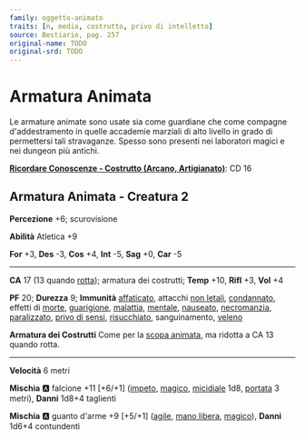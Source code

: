 ```yaml
---
family: oggetto-animato
traits: [n, media, costrutto, privo di intelletto]
source: Bestiario, pag. 257
original-name: TODO
original-srd: TODO
---
```


# Armatura Animata

Le armature animate sono usate sia come guardiane che come compagne d'addestramento in quelle accademie marziali di alto livello in grado di permettersi tali stravaganze. Spesso sono presenti nei laboratori magici e nei dungeon più antichi.

**[Ricordare Conoscenze - Costrutto (Arcano, Artigianato)](/azioni/ricordare-conoscenze)**: CD 16

## Armatura Animata - Creatura 2

**Percezione** +6; scurovisione

**Abilità** Atletica +9

**For** +3, **Des** -3, **Cos** +4, **Int** -5, **Sag** +0, **Car** -5

***

**CA** 17 (13 quando [rotta](/condizioni/rotto)); armatura dei costrutti; **Temp** +10, **Rifl** +3, **Vol** +4

**PF** 20; **Durezza** 9; **Immunità** [affaticato](/condizioni/affaticato), attacchi [non letali](/tratti/non-letale), [condannato](/condizioni/condannato), effetti di [morte](/tratti/morte), [guarigione](/tratti/guarigione), [malattia](/tratti/malattia), [mentale](/tratti/mentale), [nauseato](/condizioni/nauseato), [necromanzia](/tratti/necromanzia), [paralizzato](/condizioni/paralizzato), [privo di sensi](/condizioni/privo-di-sensi), [risucchiato](/condizioni/risucchiato), sanguinamento, [veleno](/tratti/veleno)

**Armatura dei Costrutti** Come per la [scopa animata](/creature/scopa-animata), ma ridotta a CA 13 quando rotta.

***

**Velocità** 6 metri

**Mischia** :a: falcione +11 \[+6/+1] ([impeto](/tratti/impeto), [magico](/tratti/magico), [micidiale](/tratti/micidiale) 1d8, [portata](/tratti/portata) 3 metri), **Danni** 1d8+4 taglienti

**Mischia** :a: guanto d'arme +9 \[+5/+1] ([agile](/tratti/agile), [mano libera](/tratti/mano-libera), [magico](/tratti/magico)), **Danni** 1d6+4 contundenti
